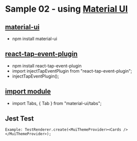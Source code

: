 # Sample 02 - using [Material UI](http://www.material-ui.com)

## [material-ui](https://www.npmjs.com/package/material-ui)
* npm install material-ui
## [react-tap-event-plugin](https://www.npmjs.com/package/react-tap-event-plugin)
* npm install react-tap-event-plugin
* import injectTapEventPlugin from "react-tap-event-plugin";
* injectTapEventPlugin();

## [import module](https://stackoverflow.com/questions/48031753/material-ui-tab-react-change-active-tab-onclick)
* import Tabs, { Tab } from "material-ui/tabs";

## Jest Test
    Example: TestRenderer.create(<MuiThemeProvider><Cards /></MuiThemeProvider>);

